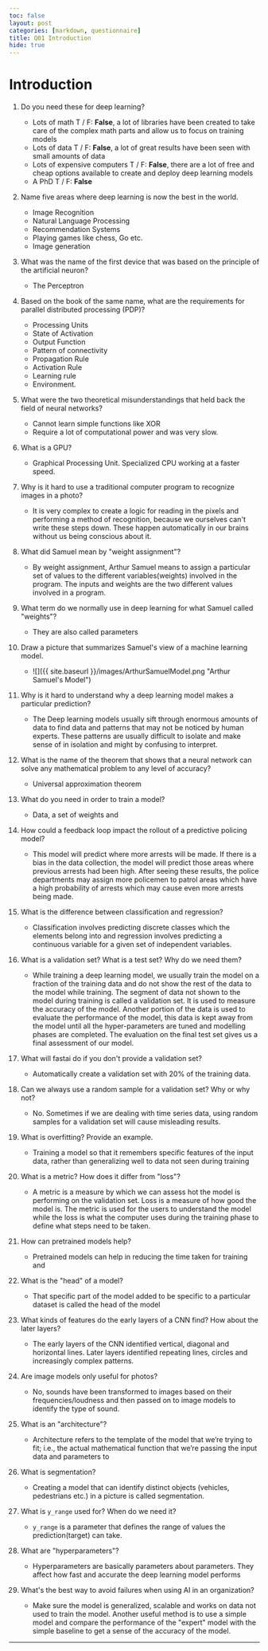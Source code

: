 ```yaml
---
toc: false
layout: post
categories: [markdown, questionnaire]
title: Q01 Introduction
hide: true
---
```


# Introduction

1. Do you need these for deep learning?

   - Lots of math T / F: **False**, a lot of libraries have been created to take care of the complex math parts and allow us to focus on training models
   - Lots of data T / F: **False**, a lot of great results have been seen with small amounts of data
   - Lots of expensive computers T / F: **False**, there are a lot of free and cheap options available to create and deploy deep learning models
   - A PhD T / F: **False**
   
1. Name five areas where deep learning is now the best in the world.
    - Image Recognition
    - Natural Language Processing
    - Recommendation Systems
    - Playing games like chess, Go etc.
    - Image generation
1. What was the name of the first device that was based on the principle of the artificial neuron?
    - The Perceptron
1. Based on the book of the same name, what are the requirements for parallel distributed processing (PDP)?
    - Processing Units 
    - State of Activation
    - Output Function
    - Pattern of connectivity
    - Propagation Rule
    - Activation Rule
    - Learning rule
    - Environment.
1. What were the two theoretical misunderstandings that held back the field of neural networks?
    - Cannot learn simple functions like XOR
    - Require a lot of computational power and was very slow.
1. What is a GPU?
    - Graphical Processing Unit. Specialized CPU working at a faster speed.
1. Why is it hard to use a traditional computer program to recognize images in a photo?
    - It is very complex to create a logic for reading in the pixels and performing a method of recognition, because we ourselves can't write these steps down. These happen automatically in our brains without us being conscious about it.
1. What did Samuel mean by "weight assignment"?
    - By weight assignment, Arthur Samuel means to assign a particular set of values to the different variables(weights) involved in the program. The inputs and weights are the two different values involved in a program.
1. What term do we normally use in deep learning for what Samuel called "weights"?
    - They are also called parameters
1. Draw a picture that summarizes Samuel's view of a machine learning model.
	- ![]({{ site.baseurl }}/images/ArthurSamuelModel.png "Arthur Samuel's Model")
1. Why is it hard to understand why a deep learning model makes a particular prediction?
    - The Deep learning models usually sift through enormous amounts of data to find data and patterns that may not be noticed by human experts. These patterns are usually difficult to isolate and make sense of in isolation and might by confusing to interpret.
1. What is the name of the theorem that shows that a neural network can solve any mathematical problem to any level of accuracy?
    - Universal approximation theorem
1. What do you need in order to train a model?
    - Data, a set of weights and 
1. How could a feedback loop impact the rollout of a predictive policing model?
    - This model will predict where more arrests will be made. If there is a bias in the data collection, the model will predict those areas where previous arrests had been high. After seeing these results, the police departments may assign more policemen to patrol areas which have a high probability of arrests which may cause even more arrests being made.
1. What is the difference between classification and regression?
    - Classification involves predicting discrete classes which the elements belong into and regression involves predicting a continuous variable for a given set of independent variables.
1. What is a validation set? What is a test set? Why do we need them?
	- While training a deep learning model, we usually train the model on a fraction of the training data and do not show the rest of the data to the model while training. The segment of data not shown to the model during training is called a validation set. It is used to measure the accuracy of the model. Another portion of the data is used to evaluate the performance of the model, this data is kept away from the model until all the hyper-parameters are tuned and modelling phases are completed. The evaluation on the final test set gives us a final assessment of our model. 	
1. What will fastai do if you don't provide a validation set?
    - Automatically create a validation set with 20% of the training data.
1. Can we always use a random sample for a validation set? Why or why not?
	- No. Sometimes if we are dealing with time series data, using random samples for a validation set will cause misleading results.
1. What is overfitting? Provide an example.
    - Training a model so that it remembers specific features of the input data, rather than generalizing well to data not seen during training
1. What is a metric? How does it differ from "loss"?
	- A metric is a measure by which we can assess hot the model is performing on the validation set. Loss is a measure of how good the model is. The metric is used for the users to understand the model while the loss is what the computer uses during the training phase to define what steps need to be taken.
1. How can pretrained models help?
    - Pretrained models can help in reducing the time taken for training and 
1. What is the "head" of a model?
	- That specific part of the model added to be specific to a particular dataset is called the head of the model
1. What kinds of features do the early layers of a CNN find? How about the later layers?
	- The early layers of the CNN identified vertical, diagonal and horizontal lines. Later layers identified repeating lines, circles and increasingly complex patterns.
1. Are image models only useful for photos?
    - No, sounds have been transformed to images based on their frequencies/loudness and then passed on to image models to identify the type of sound.
1. What is an "architecture"?
    - Architecture refers to the template of the model that we’re trying to fit; i.e., the actual mathematical function that we’re passing the input data and parameters to
1. What is segmentation?
	- Creating a model that can identify distinct objects (vehicles, pedestrians etc.) in a picture is called segmentation.
1. What is `y_range` used for? When do we need it?
    - `y_range` is a parameter that defines the range of values the prediction(target) can take.
1. What are "hyperparameters"?
	- Hyperparameters are basically parameters about parameters. They affect how fast and accurate the deep learning model performs
1. What's the best way to avoid failures when using AI in an organization?
	- Make sure the model is generalized, scalable and works on data not used to train the model. Another useful method is to use a simple model and compare the performance of the "expert" model with the simple baseline to get a sense of the accuracy of the model.

---


